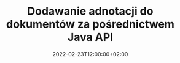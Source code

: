 ---
############################# Static ############################
layout: "product"
date: 2022-02-23T12:00:00+02:00
draft: false

product: "Annotation"
product_tag: "annotation"
platform: "Java"
platform_tag: "java"

############################# Head ############################
head_title: "Interfejs API adnotacji dokumentów Java | Przeglądaj i dodawaj adnotacje do obrazów PDF Word Excel PPTX"
head_description: "Interfejs API adnotacji dokumentów Java. Przeglądaj, oznaczaj, komentuj i dodawaj adnotacje w formatach PDF Word DOCX, Excel XLSX, PPTX, EML EMLX, VSS VSD, OTP, CAD i plików graficznych."

############################# Header ##########################
title: "Dodawanie adnotacji do dokumentów za pośrednictwem Java API"
description: "Twórz aplikacje Java z możliwością przeglądania i opisywania plików PDF, HTML, MS Office i innych formatów dokumentów bez instalowania zewnętrznego oprogramowania."
button:
    enable: true
    icon: "fas fa-arrow-down"
    label: "Pobierz darmową wersję próbną"
    link: "https://downloads.groupdocs.com/annotation/java"

############################# SubMenu #########################
submenu:
    enable: true
    
    left:
        img_alt: "GroupDocs.Annotation for Java"
        image: "https://www.groupdocs.cloud/templates/groupdocs/images/product-logos/groupdocs-annotation-java.png"
        product: "GroupDocs.Annotation"
        platform: "Java"

    middle:
        button:
            # button loop
            - link: "#features"
              text: "Cechy"

            # button loop
            - link: "https://products.groupdocs.app/annotation"
              text: "Demo na żywo"

            # button loop
            - link: "https://purchase.groupdocs.com/pricing/annotation/java"
              text: "cennik"

    right:
        link_download: "https://downloads.groupdocs.com/annotation"
        link_learn: "https://docs.groupdocs.com/annotation/java/"
        link_buy: "https://purchase.groupdocs.com"

############################# Overview ############################
overview:
    enable: true
    content: |
      GroupDocs.Annotation Java API to produkt umożliwiający pracę z adnotacjami w dokumentach na różnych platformach i systemach operacyjnych, takich jak Android, MacOS, Linux, Windows. GroupDocs.Annotation zapewnia bibliotekę z prostym API, które daje wiele korzyści: na przykład, jeśli chcesz zachować poufność danych lub wybrać moc potrzebną do pracy z biblioteką lub częściowo zmienić pracę za pomocą adnotacji, biblioteka jest bardzo lekki i elastyczny.

      GroupDocs.Annotation for Java API umożliwia pracę z różnymi typami adnotacji, w tym: tekst, polilinia, obszar, podkreślenie, punkt, znak wodny, strzałka, elipsa, zamiana tekstu, odległość, pole tekstowe, redakcja zasobów itp. Obsługuje większość popularne formaty dokumentów, takie jak: PDF, HTML, Microsoft Office Word, arkusze kalkulacyjne Excel, prezentacje PowerPoint, Visio, e-maile Outlook, obrazy, metapliki, rysunki CAD i różne inne formaty. Interfejs API umożliwia pobieranie miniatur stron dokumentów oraz obsługuje importowanie i eksportowanie adnotacji do i z plików PDF.

      Korzystając z biblioteki, możesz [dodać](/annotation/java/bmp/), [edytować](/annotation/java/bmp/), [wyodrębnić](/annotation/java/bmp/) i [usunąć](/annotation/java/bmp/) adnotacje z dokumentów, obracanie dokumentów, zmiana miniaturek, a to nie jest pełna lista wszystkich możliwości. Oferuje również kompleksowy zestaw obiektów danych do dostosowywania właściwości adnotacji zgodnie z wymaganiami we wszystkich obsługiwanych formatach dokumentów.

      Praca z GroupDocs.Annotation for Java API jest bardzo prosta i składa się z kilku podstawowych kroków. Najpierw musisz skonfigurować licencję, a następnie wybrać plik, z którym chcesz pracować, a następnie manipulować adnotacjami dokumentu (usuń/edytuj/wyodrębnij/usuń) i zapisz wynik. Aby uzyskać więcej informacji, zobacz [dokumentację] produktu (https://docs.groupdocs.com/annotation/java/getting-started/) lub nasze [przykłady] (https://github.com/groupdocs-annotation/GroupDocs.Annotation -for-Java).
      
      GroupDocs.Annotation jest regularnie aktualizowany i zapewnia wsparcie dla swoich klientów, zawsze możesz zadać nam pytanie, przesłać swoje pomysły lub powiedzieć nam o swoich potrzebach dotyczących czegoś nowego, a my chętnie wdrożymy to w naszych nowych wersjach.
    tabs:
      enable: true
      
      ## TAB ONE ##
      tab_one:
        description: |
          Poniżej znajduje się omówienie GroupDocs.Annotation dla języka Java:
      
        right:
          enable: true
          icon: "fab fa-html5"
          title:  Przegląd
          content: |
            * Dodaj adnotacje
            * Eksportuj adnotacje 
            * Importuj adnotacje
            * Komentarze oparte na odpowiedziach
            * Zgodność adnotacji
      
      ## TAB TWO ##
      tab_two:
        description: |
          GroupDocs.Annotation for Java obsługuje wszystkie popularne [formaty plików dokumentów](https://docs.groupdocs.com/annotation/java/supported-document-formats/), w tym: Microsoft Office, PDF, obrazy i wiele innych.

        left:
          enable: true
          table:
            # table loop
            - title: "Microsoft Office Formats"
              content: |
                * **Word**: [DOC](/annotation/java/doc/), [DOCX](/annotation/java/docx/), [DOCM](/annotation/java/docm/), [DOT](/annotation/java/dot/), [DOTX](/annotation/java/dotx/), [RTF](/annotation/java/rtf/)
                * **Excel**: [XLS](/annotation/java/xls/), [XLSX](/annotation/java/xlsx/), [XLSB](/annotation/java/xlsb/), [XLSM](/annotation/java/xlsm/)
                * **PowerPoint**: [PPT](/annotation/java/ppt/), [PPTX](/annotation/java/pptx/), [PPS](/annotation/java/pps/), [PPSX](/annotation/java/ppsx/), [POTM](/annotation/java/potm/), [POTX](/annotation/java/potx/), [PPSM](/annotation/java/ppsm/), [PPTM](/annotation/java/pptm/), [WMF](/annotation/java/wmf/), [EMF](/annotation/java/emf/)
                * **Outlook**: [EML](/annotation/java/eml/), [EMLX](/annotation/java/emlx/), [MSG](/annotation/java/msg/)
                * **Visio**: [VSS](/annotation/java/vss/), [VST](/annotation/java/vst/), [VSD](/annotation/java/vsd/), [VSDX](/annotation/java/vsdx/), [VSX](/annotation/java/vsx/)

        right:
          enable: true
          table:
            # table loop
            - title: "Other Formats"
              content: |
                * **Portable**: [PDF](/annotation/java/pdf/) (PDF/A-1a, PDF/A-1b, PDF/A-2a)
                * **OpenDocument**: [ODT](/annotation/java/odt/), [ODS](/annotation/java/ods/), [ODP](/annotation/java/odp/)
                * **Images**: [BMP](/annotation/java/bmp/), [JPG](/annotation/java/jpg/), [JPEG](/annotation/java/jpeg/), [TIFF](/annotation/java/tiff/), [TIF](/annotation/java/tif/), [PNG](/annotation/java/png/), [GIF](/annotation/java/gif/), [DCM](/annotation/java/dcm/), [DICOM](/annotation/java/dicom/)
                * **AutoCAD**: [DWG](/annotation/java/dwg/), [DXF](/annotation/java/dxf/), [CAD](/annotation/java/cad/)
                * **Other**: [HTM](/annotation/java/htm/), [HTML](/annotation/java/html/), [CSV](/annotation/java/csv/), [DJVU](/annotation/java/djvu/), [OTP](/annotation/java/otp/), [OTT](/annotation/java/ott/)

      ## TAB THREE ##
      tab_three:
        description: |
          GroupDocs.Annotation for Java obsługuje następujące systemy operacyjne, frameworki i menedżery pakietów:
        
        left:
          enable: true
          table:
            # table loop
            - icon: "fab fa-windows"
              title:  System operacyjny
              content: |
                * Microsoft Windows Desktop
                * Microsoft Windows Server
                * Linux
                * MacOS

            # table loop
            - icon: "fas fa-code"
              title:  Obsługiwane frameworki
              content: |
                * Java 7 (1.7) and above

        right:
          enable: true
          table:
            # table loop
            - icon: "fas fa-cogs"
              title:  Środowiska programistyczne
              content: |
                * NetBeans
                * IntelliJ IDEA
                * Eclipse

            # table loop
            - icon: "fas fa-tools"
              title:  Narzędzie do automatyzacji budowania
              content: |
                * Maven

############################# Features ############################
features:
    enable: true
    title: GroupDocs.Annotation dla funkcji Java

    feature:
      # feature loop
      - icon: "fas fa-copy"
        link: "https://docs.groupdocs.com/annotation/java/add-area-annotation/"
        content: Dodaj adnotację obszaru w dokumencie i łącz proste i zagnieżdżone komentarze

      # feature loop
      - icon: "fas fa-eye"
        link: "https://docs.groupdocs.com/annotation/java/add-arrow-annotation/"
        content: Wskaż określoną treść za pomocą adnotacji ze strzałkami

      # feature loop
      - icon: "fas fa-bolt"
        link: "https://docs.groupdocs.com/annotation/java/add-watermark-annotation/"
        content: Ustaw tekstowe znaki wodne w plikach PDF, slajdach, arkuszach programu Excel, obrazach i diagramach w pozycji pod kątem
      
      # feature loop
      - icon: "fas fa-file-powerpoint"
        link: "https://docs.groupdocs.com/annotation/java/add-point-annotation/"
        content: Dodaj wyskakujące komentarze do dowolnego miejsca w dokumencie za pomocą adnotacji punktowej

      # feature loop
      - icon: "fas fa-code"
        link: "https://docs.groupdocs.com/annotation/java/add-polyline-annotation/"
        content: Użyj adnotacji polilinii, aby połączyć sekwencję segmentów linii, segmentów łuku lub obu

      # feature loop
      - icon: "fas fa-cloud"
        link: "https://docs.groupdocs.com/annotation/java/add-ellipse-annotation/"
        content: Dodaj adnotację elipsy do plików PDF, dokumentów Word, arkuszy kalkulacyjnych, prezentacji, diagramów i obrazów

      # feature loop
      - icon: "fas fa-remove-format"
        link: "https://docs.groupdocs.com/annotation/java/add-watermark-annotation/"
        content: Dodaj znaki wodne pod kątem do plików PDF, PowerPoint, Excel, obrazów i diagramów

      # feature loop
      - icon: "fas fa-comment-slash"
        link: "https://docs.groupdocs.com/annotation/java/add-underline-annotation/"
        content: Pobierz współrzędne adnotacji tekstowych w obrazowej reprezentacji dokumentu

      # feature loop
      - icon: "fas fa-location-arrow"
        link: "https://docs.groupdocs.com/annotation/java/add-annotation-to-the-document/"
        content: Podkreśl, przekreśl lub zmodyfikuj określony tekst w dokumencie

      # feature loop
      - icon: "fas fa-border-all"
        link: "https://docs.groupdocs.com/annotation/java/add-annotation-to-the-document/"
        content: Dodaj stempel tekstowy lub znak wodny i pole tekstowe w dokumencie

      # feature loop
      - icon: "fas fa-wrench"
        link: "https://docs.groupdocs.com/annotation/java/add-point-annotation/"
        content: Importuj i eksportuj adnotacje w dokumentach Word i prezentacjach PowerPoint

      # feature loop
      - icon: "fas fa-columns"
        link: "https://docs.groupdocs.com/annotation/java/add-strikeout-annotation/"
        content: Adnotuj arkusze kalkulacyjne Excel za pomocą typów adnotacji Text, TextReplacement, Watermark i Resource Redaction

      # feature loop
      - icon: "fas fa-file-word"
        link: "https://docs.groupdocs.com/annotation/java/get-file-info/"
        content: Dodaj polilinię, przekreślenie, podkreślenie lub adnotacje tekstowe do prezentacji i slajdów programu PowerPoint

      # feature loop
      - icon: "fas fa-envelope"
        link: "https://docs.groupdocs.com/annotation/java/basic-usage/"
        content: Oznaczanie adnotacji punktowych w prezentacjach za pomocą współrzędnych X, Y

      # feature loop
      - icon: "fas fa-print"
        link: "https://docs.groupdocs.com/annotation/java/add-strikeout-annotation/"
        content: Dodaj przekreślenie, tekst, podkreślenie lub adnotacje polilinii do obrazów

      # feature loop
      - icon: "fas fa-file-archive"
        link: "https://docs.groupdocs.com/annotation/java/add-link-annotation/"
        content: Pobieraj informacje o dokumentach i obrazy do diagramów programu Visio, takich jak VSS i VSD
      
      # feature loop
      - icon: "fas fa-file-code"
        link: "https://docs.groupdocs.com/annotation/java/basic-usage/"
        content: Uzyskaj miniatury stron dokumentu i pracuj z wielostronicowymi plikami TIFF

      # feature loop
      - icon: "fas fa-file-excel"
        link: "https://docs.groupdocs.com/annotation/java/get-file-info/"
        content: Pobierz wszystkie adnotacje dokumentu za pomocą pojedynczego wywołania funkcji

      # feature loop
      - icon: "fas fa-heading"
        link: "https://docs.groupdocs.com/annotation/java/add-link-annotation/"
        content: Dodaj adnotacje linków do prezentacji PDF, Word i PowerPoint

      # feature loop
      - icon: "fas fa-project-diagram"
        link: "https://docs.groupdocs.com/annotation/java/add-point-annotation/"
        content: Obsługa analizowania ścieżki SVG dla plików PDF, Word, diagramów, slajdów i innych głównych formatów dokumentów

      # feature loop
      - icon: "fas fa-cube"
        link: "https://docs.groupdocs.com/annotation/java/technical-support/"
        content: Obsługa dodawania adnotacji znaku wodnego do dokumentów programu Word i czyszczenia w celu zastąpienia tekstu

      # feature loop
      - icon: "fab fa-uncharted"
        link: "https://docs.groupdocs.com/annotation/java/technical-support/"
        content: Obsługa przetwarzania kształtów w diagramach dla adnotacji tekstowych
  
      # feature loop
      - icon: "fab fa-uncharted"
        link: "https://docs.groupdocs.com/annotation/java/advanced-usage/"
        content: Oszczędzaj czas, buforując podglądy stron dokumentów w celu szybszego przetwarzania
  
      # feature loop
      - icon: "fab fa-uncharted"
        link: "https://docs.groupdocs.com/annotation/java/add-annotation-to-the-document/"
        content: Z łatwością dodawaj adnotacje do dokumentów programów Word, Excel i PowerPoint, nawet w starszych formatach

      # feature loop
      - icon: "fab fa-uncharted"
        link: "https://docs.groupdocs.com/annotation/java/add-distance-annotation/"
        content: Wyświetlaj podpisy adnotacji odległości dla programów Excel, PowerPoint i diagramów

############################# Support ############################
support:
    enable: true

############################# Solutions ############################
solutions:
    enable: true
    title: GroupDocs.Annotation oferuje interfejsy API przeglądania dokumentów dla innych popularnych środowisk programistycznych

    solution:
        # solution loop
        - img_alt: "GroupDocs.Annotation for .NET"
          image: "https://www.groupdocs.cloud/templates/groupdocs/images/product-logos/groupdocs-annotation-net.png"
          product: "GroupDocs.Annotation"
          platform: ".NET"
          link: "/annotation/net/"

############################# Back to top ###############################
back_to_top:
  enable: true
---